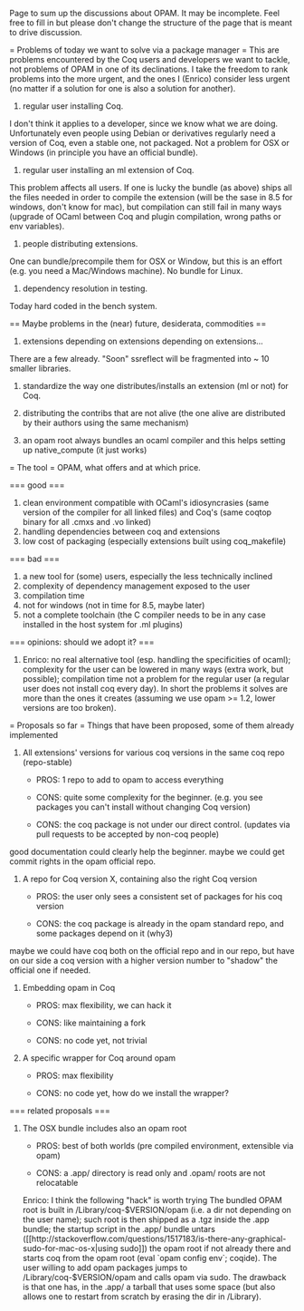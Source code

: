 Page to sum up the discussions about OPAM.  It may be incomplete.  Feel free to fill in but please don't change the structure of the page that is meant to drive discussion.

= Problems of today we want to solve via a package manager =
This are problems encountered by the Coq users and developers we want to tackle, not problems of OPAM in one of its declinations.
I take the freedom to rank problems into the more urgent, and the ones I (Enrico) consider less urgent (no matter if a solution for one is also a solution for another).

 1. regular user installing Coq.

   I don't think it applies to a developer, since we know what we are doing.  Unfortunately even people using Debian or derivatives regularly need a version of Coq, even a stable one, not packaged. Not a problem for OSX or Windows (in principle you have an official bundle).

 1. regular user installing an ml extension of Coq.  

   This problem affects all users.  If one is lucky the bundle (as above) ships all the files needed in order to compile the extension (will be the sase in 8.5 for windows, don't know for mac), but compilation can still fail in many ways (upgrade of OCaml between Coq and plugin compilation, wrong paths or env variables).

 1. people distributing extensions.  

   One can bundle/precompile them for OSX or Window, but this is an effort (e.g. you need a Mac/Windows machine).  No bundle for Linux.

 1. dependency resolution in testing.

   Today hard coded in the bench system.

== Maybe problems in the (near) future, desiderata, commodities ==

 1. extensions depending on extensions depending on extensions...

   There are a few already.  "Soon" ssreflect will be fragmented into ~ 10 smaller libraries.

 1. standardize the way one distributes/installs an extension (ml or not) for Coq.

 1. distributing the contribs that are not alive (the one alive are distributed by their authors using the same mechanism)

 1. an opam root always bundles an ocaml compiler and this helps setting up native_compute (it just works)

= The tool =
OPAM, what offers and at which price.  

=== good ===

 1. clean environment compatible with OCaml's idiosyncrasies (same version of the compiler for all linked files) and Coq's (same coqtop binary for all .cmxs and .vo linked)
 1. handling dependencies between coq and extensions
 1. low cost of packaging (especially extensions built using coq_makefile)

=== bad ===
 
 1. a new tool for (some) users, especially the less technically inclined
 1. complexity of dependency management exposed to the user
 1. compilation time
 1. not for windows (not in time for 8.5, maybe later)
 1. not a complete toolchain (the C compiler needs to be in any case installed in the host system for .ml plugins)

=== opinions: should we adopt it? ===

 1. Enrico: no real alternative tool (esp. handling the specificities of ocaml); complexity for the user can be lowered in many ways (extra work, but possible); compilation time not a problem for the regular user (a regular user does not install coq every day).  In short the problems it solves are more than the ones it creates (assuming we use opam >= 1.2, lower versions are too broken).

= Proposals so far =
Things that have been proposed, some of them already implemented

 1. All extensions' versions for various coq versions in the same coq repo (repo-stable)

    * PROS: 1 repo to add to opam to access everything

    * CONS: quite some complexity for the beginner.  (e.g. you see packages you can't install without changing Coq version)

    * CONS: the coq package is not under our direct control.  (updates via pull requests to be accepted by non-coq people)

 good documentation could clearly help the beginner.  maybe we could get commit rights in the opam official repo.

 1. A repo for Coq version X, containing also the right Coq version

    * PROS: the user only sees a consistent set of packages for his coq version

    * CONS: the coq package is already in the opam standard repo, and some packages depend on it (why3)

 maybe we could have coq both on the official repo and in our repo, but have on our side a coq version with a higher version number to "shadow" the official one if needed.

 1. Embedding opam in Coq

    * PROS: max flexibility, we can hack it

    * CONS: like maintaining a fork

    * CONS: no code yet, not trivial

 1. A specific wrapper for Coq around opam

    * PROS: max flexibility

    * CONS: no code yet, how do we install the wrapper?

=== related proposals ===

 1. The OSX bundle includes also an opam root

    * PROS: best of both worlds (pre compiled environment, extensible via opam)
 
    * CONS: a .app/ directory is read only and .opam/ roots are not relocatable

    Enrico: I think the following "hack" is worth trying  The bundled OPAM root is built in /Library/coq-$VERSION/opam (i.e. a dir not depending on the user name); such root is then shipped as a .tgz inside the .app bundle; the startup script in the .app/ bundle untars ([[http://stackoverflow.com/questions/1517183/is-there-any-graphical-sudo-for-mac-os-x|using sudo]]) the opam root if not already there and starts coq from the opam root (eval `opam config env`; coqide).  The user willing to add opam packages jumps to /Library/coq-$VERSION/opam and calls opam via sudo.  The drawback is that one has, in the .app/ a tarball that uses some space (but also allows one to restart from scratch by erasing the dir in /Library).
